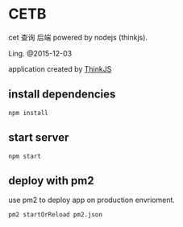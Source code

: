 # CETB

cet 查询 后端 powered by nodejs (thinkjs).

Ling. @2015-12-03

application created by [ThinkJS](http://www.thinkjs.org)

## install dependencies

``` 
npm install
```

## start server

``` 
npm start
```

## deploy with pm2

use pm2 to deploy app on production envrioment.

``` 
pm2 startOrReload pm2.json
```